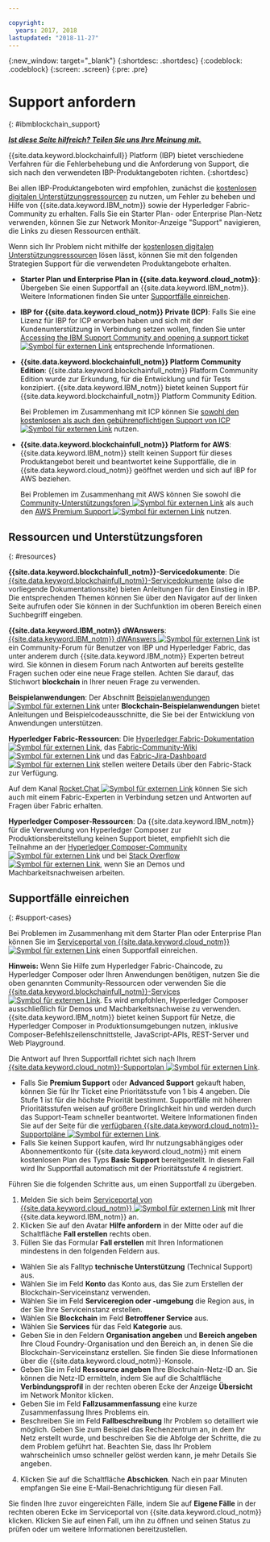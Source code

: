 ```yaml
---

copyright:
  years: 2017, 2018
lastupdated: "2018-11-27"
---
```


{:new_window: target="_blank"}
{:shortdesc: .shortdesc}
{:codeblock: .codeblock}
{:screen: .screen}
{:pre: .pre}

# Support anfordern
{: #ibmblockchain_support}

***[Ist diese Seite hilfreich? Teilen Sie uns Ihre Meinung mit.](https://www.surveygizmo.com/s3/4501493/IBM-Blockchain-Documentation)***

{{site.data.keyword.blockchainfull}} Platform (IBP) bietet verschiedene Verfahren für die Fehlerbehebung und die Anforderung von Support, die sich nach den verwendeten IBP-Produktangeboten richten.
{:shortdesc}

Bei allen IBP-Produktangeboten wird empfohlen, zunächst die [kostenlosen digitalen Unterstützungsressourcen](#resources) zu nutzen, um Fehler zu beheben und Hilfe von {{site.data.keyword.IBM_notm}} sowie der Hyperledger Fabric-Community zu erhalten. Falls Sie ein Starter Plan- oder Enterprise Plan-Netz verwenden, können Sie zur Network Monitor-Anzeige "Support" navigieren, die Links zu diesen Ressourcen enthält.

Wenn sich Ihr Problem nicht mithilfe der [kostenlosen digitalen Unterstützungsressourcen](#resources) lösen lässt, können Sie mit den folgenden Strategien Support für die verwendeten Produktangebote erhalten.
- **Starter Plan und Enterprise Plan in {{site.data.keyword.cloud_notm}}**:
  Übergeben Sie einen Supportfall an {{site.data.keyword.IBM_notm}}. Weitere Informationen finden Sie unter [Supportfälle einreichen](#support-cases).
- **IBP for {{site.data.keyword.cloud_notm}} Private (ICP)**:
  Falls Sie eine Lizenz für IBP for ICP erworben haben und sich mit der Kundenunterstützung in Verbindung setzen wollen, finden Sie unter [Accessing the IBM Support Community and opening a support ticket ![Symbol für externen Link](images/external_link.svg "Symbol für externen Link")](https://www.ibm.com/support/docview.wss?uid=ibm10740041 "{{site.data.keyword.blockchainfull_notm}} Platform for ICP - Support") entsprechende Informationen.
- **{{site.data.keyword.blockchainfull_notm}} Platform Community Edition**:
  {{site.data.keyword.blockchainfull_notm}} Platform Community Edition wurde zur Erkundung, für die Entwicklung und für Tests konzipiert. {{site.data.keyword.IBM_notm}} bietet keinen Support für {{site.data.keyword.blockchainfull_notm}} Platform Community Edition.

  Bei Problemen im Zusammenhang mit ICP können Sie [sowohl den kostenlosen als auch den gebührenpflichtigen Support von ICP ![Symbol für externen Link](images/external_link.svg "Symbol für externen Link")](https://www.ibm.com/developerworks/community/blogs/fe25b4ef-ea6a-4d86-a629-6f87ccf4649e/entry/Learn_more_about_IBM_Cloud_Private_Support?lang=en_us "IBM Cloud Private  - Support") nutzen.
- **{{site.data.keyword.blockchainfull_notm}} Platform for AWS**:
  {{site.data.keyword.IBM_notm}} stellt keinen Support für dieses Produktangebot bereit und beantwortet keine Supportfälle, die in {{site.data.keyword.cloud_notm}} geöffnet werden und sich auf IBP for AWS beziehen.

  Bei Problemen im Zusammenhang mit AWS können Sie sowohl die [Community-Unterstützungsforen ![Symbol für externen Link](images/external_link.svg "Symbol für externen Link")](https://forums.aws.amazon.com/index.jspa "Unterstützungsforen der AWS-Community") als auch den [AWS Premium Support ![Symbol für externen Link](images/external_link.svg "Symbol für externen Link")](https://aws.amazon.com/premiumsupport/ "AWS Premium Support") nutzen.

## Ressourcen und Unterstützungsforen
{: #resources}

**{{site.data.keyword.blockchainfull_notm}}-Servicedokumente**:
Die [{{site.data.keyword.blockchainfull_notm}}-Servicedokumente](index.html) (also die vorliegende Dokumentationssite) bieten Anleitungen für den Einstieg in IBP. Die entsprechenden Themen können Sie über den Navigator auf der linken Seite aufrufen oder Sie können in der Suchfunktion im oberen Bereich einen Suchbegriff eingeben.

**{{site.data.keyword.IBM_notm}} dWAnswers**:
[{{site.data.keyword.IBM_notm}} dWAnswers ![Symbol für externen Link](images/external_link.svg "Symbol für externen Link")](https://developer.ibm.com/answers/smartspace/blockchain/ "Fragen und Antworten zu Blockchains") ist ein Community-Forum für Benutzer von IBP und Hyperledger Fabric, das unter anderem durch {{site.data.keyword.IBM_notm}} Experten betreut wird. Sie können in diesem Forum nach Antworten auf bereits gestellte Fragen suchen oder eine neue Frage stellen. Achten Sie darauf, das Stichwort **blockchain** in Ihrer neuen Frage zu verwenden.

**Beispielanwendungen**:
Der Abschnitt [Beispielanwendungen ![Symbol für externen Link](images/external_link.svg "Symbol für externen Link")](https://github.com/ibm-blockchain "IBM Blockchain-Beispielanwendungen") unter **Blockchain-Beispielanwendungen** bietet Anleitungen und Beispielcodeausschnitte, die Sie bei der Entwicklung von Anwendungen unterstützen.

**Hyperledger Fabric-Ressourcen**:
Die [Hyperledger Fabric-Dokumentation ![Symbol für externen Link](images/external_link.svg "Symbol für externen Link")](https://hyperledger-fabric.readthedocs.io/en/latest/ "Hyperledger Fabric"), das [Fabric-Community-Wiki ![Symbol für externen Link](images/external_link.svg "Symbol für externen Link")](https://wiki.hyperledger.org/projects/fabric "Fabric Community Wiki") und das [Fabric-Jira-Dashboard ![Symbol für externen Link](images/external_link.svg "Symbol für externen Link")](https://jira.hyperledger.org/secure/Dashboard.jspa?selectPageId=10104 "Fabric Jira Dashboard") stellen weitere Details über den Fabric-Stack zur Verfügung.

Auf dem Kanal [Rocket.Chat ![Symbol für externen Link](images/external_link.svg "Symbol für externen Link")](https://chat.hyperledger.org/channel/fabric "Fabric-Kanal 'Rocket.Chat'") können Sie sich auch mit einem Fabric-Experten in Verbindung setzen und Antworten auf Fragen über Fabric erhalten.

**Hyperledger Composer-Ressourcen**:
Da {{site.data.keyword.IBM_notm}} für die Verwendung von Hyperledger Composer zur Produktionsbereitstellung keinen Support bietet, empfiehlt sich die Teilnahme an der [Hyperledger Composer-Community ![Symbol für externen Link](images/external_link.svg "Symbol für externen Link")](https://chat.hyperledger.org/channel/composer "Hyperledger Composer-Community") und bei [Stack Overflow ![Symbol für externen Link](images/external_link.svg "Symbol für externen Link")](https://stackoverflow.com/questions/tagged/hyperledger-composer "Fragen zu Stack Overflow mit Tag [hyperleder-composer]"), wenn Sie an Demos und Machbarkeitsnachweisen arbeiten.

## Supportfälle einreichen
{: #support-cases}

Bei Problemen im Zusammenhang mit dem Starter Plan oder Enterprise Plan können Sie im [Serviceportal von {{site.data.keyword.cloud_notm}} ![Symbol für externen Link](images/external_link.svg "Symbol für externen Link")](https://ibm.biz/ibmcloudsupport "Serviceportal von IBM Cloud") einen Supportfall einreichen.

**Hinweis:** Wenn Sie Hilfe zum Hyperledger Fabric-Chaincode, zu Hyperledger Composer oder Ihren Anwendungen benötigen, nutzen Sie die oben genannten Community-Ressourcen oder verwenden Sie die [{{site.data.keyword.blockchainfull_notm}}-Services ![Symbol für externen Link](images/external_link.svg "Symbol für externen Link")](https://www.ibm.com/blockchain/services "Turn your blockchain strategy into business outcomes with {{site.data.keyword.blockchainfull_notm}} Services"). Es wird empfohlen, Hyperledger Composer ausschließlich für Demos und Machbarkeitsnachweise zu verwenden. {{site.data.keyword.IBM_notm}} bietet keinen Support für Netze, die Hyperledger Composer in Produktionsumgebungen nutzen, inklusive Composer-Befehlszeilenschnittstelle, JavaScript-APIs, REST-Server und Web Playground.

Die Antwort auf Ihren Supportfall richtet sich nach Ihrem [{{site.data.keyword.cloud_notm}}-Supportplan ![Symbol für externen Link](images/external_link.svg "Symbol für externen Link")](https://console.bluemix.net/docs/get-support/index.html#support-plans "Supportpläne").

- Falls Sie **Premium Support** oder **Advanced Support** gekauft haben, können Sie für Ihr Ticket eine Prioritätsstufe von 1 bis 4 angeben. Die Stufe 1 ist für die höchste Priorität bestimmt. Supportfälle mit höheren Prioritätsstufen weisen auf größere Dringlichkeit hin und werden durch das Support-Team schneller beantwortet. Weitere Informationen finden Sie auf der Seite für die [verfügbaren {{site.data.keyword.cloud_notm}}-Supportpläne ![Symbol für externen Link](images/external_link.svg "Symbol für externen Link")](https://console.bluemix.net/docs/get-support/index.html#support-plans "Supportpläne").  
- Falls Sie keinen Support kaufen, wird Ihr nutzungsabhängiges oder Abonnementkonto für {{site.data.keyword.cloud_notm}} mit einem kostenlosen Plan des Typs **Basic Support** bereitgestellt. In diesem Fall wird Ihr Supportfall automatisch mit der Prioritätsstufe 4 registriert.

Führen Sie die folgenden Schritte aus, um einen Supportfall zu übergeben.

1. Melden Sie sich beim [Serviceportal von {{site.data.keyword.cloud_notm}} ![Symbol für externen Link](images/external_link.svg "Symbol für externen Link")](https://ibm.biz/ibmcloudsupport "Serviceportal von IBM Cloud") mit Ihrer {{site.data.keyword.IBM_notm}} an.
2. Klicken Sie auf den Avatar **Hilfe anfordern** in der Mitte oder auf die Schaltfläche **Fall erstellen** rechts oben.
3. Füllen Sie das Formular **Fall erstellen** mit Ihren Informationen mindestens in den folgenden Feldern aus.
  - Wählen Sie als Falltyp **technische Unterstützung** (Technical Support) aus.
  - Wählen Sie im Feld **Konto** das Konto aus, das Sie zum Erstellen der Blockchain-Serviceinstanz verwenden.
  - Wählen Sie im Feld **Serviceregion oder -umgebung** die Region aus, in der Sie Ihre Serviceinstanz erstellen.
  - Wählen Sie **Blockchain** im Feld **Betroffener Service** aus.
  - Wählen Sie **Services** für das Feld **Kategorie** aus.
  - Geben Sie in den Feldern **Organisation angeben** und **Bereich angeben** Ihre Cloud Foundry-Organisation und den Bereich an, in denen Sie die Blockchain-Serviceinstanz erstellen. Sie finden Sie diese Informationen über die {{site.data.keyword.cloud_notm}}-Konsole.
  - Geben Sie im Feld **Ressource angeben** Ihre Blockchain-Netz-ID an. Sie können die Netz-ID ermitteln, indem Sie auf die Schaltfläche **Verbindungsprofil** in der rechten oberen Ecke der Anzeige **Übersicht** im Network Monitor klicken.
  - Geben Sie im Feld **Fallzusammenfassung** eine kurze Zusammenfassung Ihres Problems ein.
  - Beschreiben Sie im Feld **Fallbeschreibung** Ihr Problem so detailliert wie möglich.  Geben Sie zum Beispiel das Rechenzentrum an, in dem Ihr Netz erstellt wurde, und beschreiben Sie die Abfolge der Schritte, die zu dem Problem geführt hat.  Beachten Sie, dass Ihr Problem wahrscheinlich umso schneller gelöst werden kann, je mehr Details Sie angeben.
4. Klicken Sie auf die Schaltfläche **Abschicken**.  Nach ein paar Minuten empfangen Sie eine E-Mail-Benachrichtigung für diesen Fall.

Sie finden Ihre zuvor eingereichten Fälle, indem Sie auf **Eigene Fälle** in der rechten oberen Ecke im Serviceportal von {{site.data.keyword.cloud_notm}} klicken. Klicken Sie auf einen Fall, um ihn zu öffnen und seinen Status zu prüfen oder um weitere Informationen bereitzustellen.
